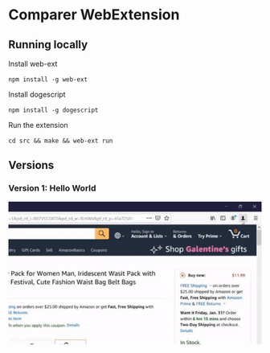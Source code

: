# Comparer WebExtension

## Running locally

Install web-ext
```
npm install -g web-ext
```

Install dogescript
```
npm install -g dogescript
```

Run the extension
```
cd src && make && web-ext run
```

## Versions

### Version 1: Hello World
![](v1.gif)
